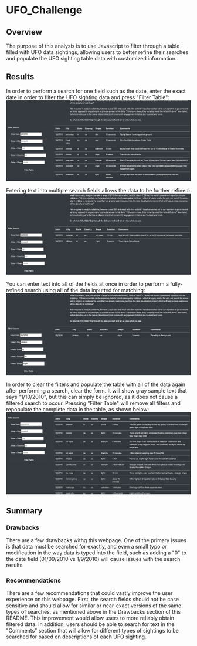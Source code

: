 # UFO_Challenge

## Overview

The purpose of this analysis is to use Javascript to filter through a table filled with UFO data sightings, allowing users to better refine their searches and populate the UFO sighting table data with customized information. 


## Results

In order to perform a search for one field such as the date, enter the exact date in order to filter the UFO sighting data and press "Filter Table":
![UFODataFilter1](https://github.com/tylerfallon/UFO_Challenge/blob/main/static/images/ufo2date.png?raw=true)

Entering text into multiple search fields allows the data to be further refined:
![UFODataFilter3](https://github.com/tylerfallon/UFO_Challenge/blob/main/static/images/ufo3multi.png?raw=true)

You can enter text into all of the fields at once in order to perform a fully-refined search using all of the data inputted for matching:
![UFODataFilter4](https://github.com/tylerfallon/UFO_Challenge/blob/main/static/images/ufo4all.png?raw=true)


In order to clear the filters and populate the table with all of the data again after performing a search, clear the form. It will show gray sample text that says "1/10/2010", but this can simply be ignored, as it does not cause a filtered search to occur. Pressing "Filter Table" will remove all filters and repopulate the complete data in the table, as shown below:
![UFODataFilter2](https://github.com/tylerfallon/UFO_Challenge/blob/main/static/images/ufo1empty.png?raw=true)


## Summary

### Drawbacks 

There are a few drawbacks withg this webpage. One of the primary issues is that data must be searched for exactly, and even a small typo or modification in the way data is typed into the field, such as adding a "0" to the date field (01/09/2010 vs 1/9/2010) will cause issues with the search results. 

### Recommendations 

There are a few recommendations that could vastly improve the user experience on this webpage. First, the search fields should not be case sensitive and should allow for similar or near-exact versions of the same types of searches, as mentioned above in the Drawbacks section of this README. This improvement would allow users to more reliably obtain filtered data. In addition, users should be able to search for text in the "Comments" section that will allow for different types of sightings to be searched for based on descriptions of each UFO sighting. 
